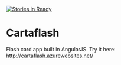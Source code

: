 [![Stories in Ready](https://badge.waffle.io/bjornakr/cartaflash.png?label=ready&title=Ready)](https://waffle.io/bjornakr/cartaflash)
# Cartaflash

Flash card app built in AngularJS. Try it here: http://cartaflash.azurewebsites.net/
